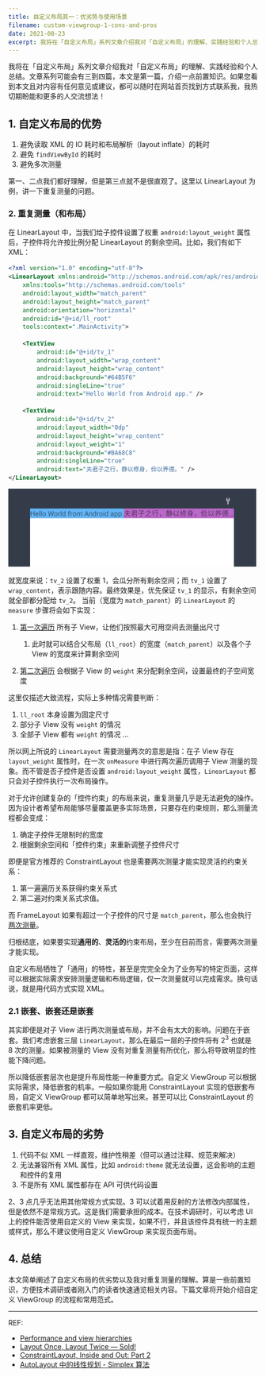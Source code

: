 ```yaml
---
title: 自定义布局其一：优劣势与使用场景
filename: custom-viewgroup-1-cons-and-pros
date: 2021-08-23
excerpt: 我将在「自定义布局」系列文章介绍我对「自定义布局」的理解、实践经验和个人总结。文章系列可能会有三到四篇，本文是第一篇，介绍一点前置知识。
---
```

我将在「自定义布局」系列文章介绍我对「自定义布局」的理解、实践经验和个人总结。文章系列可能会有三到四篇，本文是第一篇，介绍一点前置知识。如果您看到本文且对内容有任何意见或建议，都可以随时在网站首页找到方式联系我，我热切期盼能和更多的人交流想法！

## 1. 自定义布局的优势

1. 避免读取 XML 的 IO 耗时和布局解析（layout inflate）的耗时
2. 避免 `findViewById` 的耗时
3. 避免多次测量

第一、二点我们都好理解，但是第三点就不是很直观了。这里以 LinearLayout 为例，讲一下重复测量的问题。

### 2. 重复测量（和布局）

在 LinearLayout 中，当我们给子控件设置了权重 `android:layout_weight` 属性后，子控件将允许按比例分配 LinearLayout 的剩余空间。比如，我们有如下 XML：

```xml
<?xml version="1.0" encoding="utf-8"?>
<LinearLayout xmlns:android="http://schemas.android.com/apk/res/android"
    xmlns:tools="http://schemas.android.com/tools"
    android:layout_width="match_parent"
    android:layout_height="match_parent"
    android:orientation="horizontal"
    android:id="@+id/ll_root"
    tools:context=".MainActivity">

    <TextView
        android:id="@+id/tv_1"
        android:layout_width="wrap_content"
        android:layout_height="wrap_content"
        android:background="#64B5F6"
        android:singleLine="true"
        android:text="Hello World from Android app." />

    <TextView
        android:id="@+id/tv_2"
        android:layout_width="0dp"
        android:layout_height="wrap_content"
        android:layout_weight="1"
        android:background="#BA68C8"
        android:singleLine="true"
        android:text="夫君子之行，静以修身，俭以养德。" />
</LinearLayout>
```



![custom-viewgroup-sample-0](pasted-image-20210726181254.png "使用 weight 修饰子控件")

就宽度来说：`tv_2` 设置了权重 1，会瓜分所有剩余空间；而 `tv_1` 设置了 `wrap_content`，表示跟随内容。最终效果是，优先保证 `tv_1` 的显示，有剩余空间就全部都分配给 `tv_2`。
当前（宽度为 `match_parent`）的 `LinearLayout` 的 `measure` 步骤将会如下实现：

1. [第一次遍历](https://cs.android.com/android/platform/superproject/+/master:frameworks/base/core/java/android/widget/LinearLayout.java;l=1141-1274;drc=5d123b67756dffcfdebdb936ab2de2b29c799321) 所有子 View，让他们按照最大可用空间去测量出尺寸

   1. 此时就可以结合父布局（`ll_root`）的宽度（`match_parent`）以及各个子 View 的宽度来计算剩余空间
2. [第二次遍历](https://cs.android.com/android/platform/superproject/+/master:frameworks/base/core/java/android/widget/LinearLayout.java;l=1351-1424;drc=5d123b67756dffcfdebdb936ab2de2b29c799321) 会根据子 View 的 `weight` 来分配剩余空间，设置最终的子空间宽度

这里仅描述大致流程，实际上多种情况需要判断：

1. `ll_root` 本身设置为固定尺寸
2. 部分子 View 没有 `weight` 的情况
3. 全部子 View 都有 `weight` 的情况
   ...

所以网上所说的 `LinearLayout` 需要测量两次的意思是指：在子 View 存在 `layout_weight` 属性时，在一次 `onMeasure` 中进行两次遍历调用子 View 测量的现象。而不管是否子控件是否设置 `android:layout_weight` 属性，`LinearLayout` 都只会对子控件执行一次布局操作。

对于允许创建复杂的「控件约束」的布局来说，重复测量几乎是无法避免的操作。因为设计者希望布局能够尽量覆盖更多实际场景，只要存在约束规则，那么测量流程都会变成：

1. 确定子控件无限制时的宽度
2. 根据剩余空间和「控件约束」来重新调整子控件尺寸

即便是官方推荐的 ConstraintLayout 也是需要两次测量才能实现灵活的约束关系：
1. 第一遍遍历关系获得约束关系式
2. 第二遍对约束关系式求值。

而 FrameLayout 如果有超过一个子控件的尺寸是 `match_parent`，那么也会执行[两次测量](https://cs.android.com/android/platform/superproject/+/master:frameworks/base/core/java/android/widget/FrameLayout.java;l=229-263;bpv=1;bpt=1?q=FrameLayout)。

归根结底，如果要实现**通用的**、**灵活的**约束布局，至少在目前而言，需要两次测量才能实现。

自定义布局牺牲了「通用」的特性，甚至是完完全全为了业务写的特定页面，这样可以根据实际需求安排测量逻辑和布局逻辑，仅一次测量就可以完成需求。换句话说，就是用代码方式实现 XML。

### 2.1 嵌套、嵌套还是嵌套
其实即便是对子 View 进行两次测量或布局，并不会有太大的影响。问题在于嵌套。我们考虑嵌套三层 `LinearLayout`，那么在最后一层的子控件将有 $2^3$ 也就是 8 次的测量。如果被测量的 View 没有对重复测量有所优化，那么将导致明显的性能下降问题。

所以降低嵌套层次也是提升布局性能一种重要方式。自定义 ViewGroup 可以根据实际需求，降低嵌套的机率。一般如果你能用 ConstraintLayout 实现的低嵌套布局，自定义 ViewGroup 都可以简单地写出来。甚至可以比 ConstraintLayout 的嵌套机率更低。

## 3. 自定义布局的劣势

1. 代码不似 XML 一样直观，维护性稍差（但可以通过注释、规范来解决）
2. 无法兼容所有 XML 属性，比如 `android:theme` 就无法设置，这会影响的主题和控件的复用
3. 不是所有 XML 属性都存在 API 可供代码设置

2、3 点几乎无法用其他常规方式实现。3 可以试着用反射的方法修改内部属性，但是依然不是常规方式。这是我们需要承担的成本。在技术调研时，可以考虑 UI 上的控件能否使用自定义的 View 来实现，如果不行，并且该控件具有统一的主题或样式，那么不建议使用自定义 ViewGroup 来实现页面布局。


## 4. 总结

本文简单阐述了自定义布局的优劣势以及我对重复测量的理解。算是一些前置知识，方便技术调研或者刚入门的读者快速通览相关内容。下篇文章将开始介绍自定义 ViewGroup 的流程和常用范式。

---
REF:
- [Performance and view hierarchies](https://developer.android.com/topic/performance/rendering/optimizing-view-hierarchies)
- [Layout Once, Layout Twice — Sold!](https://medium.com/@britt.barak/layout-once-layout-twice-sold-aef156ff16a4)
- [ConstraintLayout, Inside and Out: Part 2](https://wiresareobsolete.com/2016/07/constraintlayout-part-2/)
- [AutoLayout 中的线性规划 - Simplex 算法](https://www.desgard.com/iOS-Source-Probe/Objective-C/UIKit/AutoLayout%20%E4%B8%AD%E7%9A%84%E7%BA%BF%E6%80%A7%E8%A7%84%E5%88%92%20-%20Simplex%20%E7%AE%97%E6%B3%95.html)